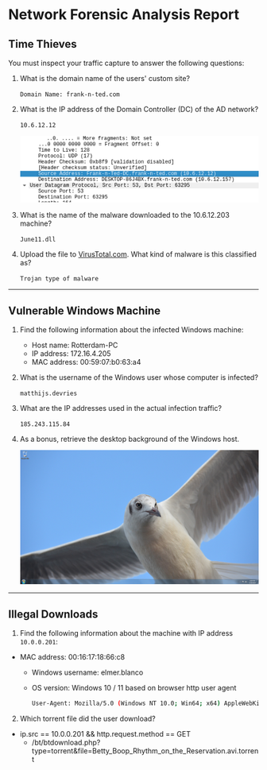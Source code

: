 # Network Forensic Analysis Report

## Time Thieves 
You must inspect your traffic capture to answer the following questions:

1. What is the domain name of the users' custom site?
     
     `Domain Name: frank-n-ted.com`

2. What is the IP address of the Domain Controller (DC) of the AD network? 

     `10.6.12.12`
     
    ![frank-n-ted-dc.frank-n-ted.com](images/frank_ted_DC_IP.png)
    
3. What is the name of the malware downloaded to the 10.6.12.203 machine?

     `June11.dll`

5. Upload the file to [VirusTotal.com](https://www.virustotal.com/gui/). 
   What kind of malware is this classified as?

     `Trojan type of malware`
---

## Vulnerable Windows Machine

1. Find the following information about the infected Windows machine:
    - Host name:    Rotterdam-PC
    - IP address:   172.16.4.205
    - MAC address:  00:59:07:b0:63:a4    
2. What is the username of the Windows user whose computer is infected?

     `matthijs.devries`

3. What are the IP addresses used in the actual infection traffic?

     `185.243.115.84`

5. As a bonus, retrieve the desktop background of the Windows host.

     ![User Desktop Wallpaper](images/desktop.jpg)

---

## Illegal Downloads

1. Find the following information about the machine with IP address `10.0.0.201`:
- MAC address:          00:16:17:18:66:c8
    - Windows username:     elmer.blanco
    - OS version:           Windows 10 / 11 based on browser http user agent
     
         ```bash
         User-Agent: Mozilla/5.0 (Windows NT 10.0; Win64; x64) AppleWebKit/537.36 (KHTML, like Gecko) Chrome/64.0.3282.140 Safari/537.36 Edge/17.17134
         ```
2. Which torrent file did the user download?

  - ip.src == 10.0.0.201 && http.request.method == GET
    - /bt/btdownload.php?type=torrent&file=Betty_Boop_Rhythm_on_the_Reservation.avi.torrent

